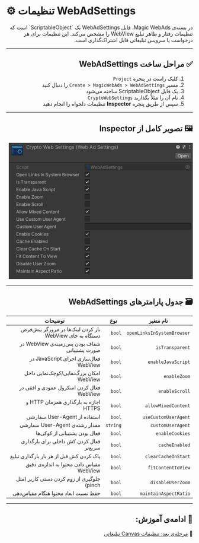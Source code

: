 # ⚙️ تنظیمات WebAdSettings

<div dir="rtl">
در بسته‌ی Magic WebAds، فایل WebAdSettings یک `ScriptableObject` است که تنظیمات رفتار و ظاهر تبلیغ WebView را مشخص می‌کند. این تنظیمات برای هر درخواست یا سرویس تبلیغاتی قابل اشتراک‌گذاری است.

---

## ✅ مراحل ساخت WebAdSettings

1. کلیک راست در پنجره `Project`
2. مسیر `Create > MagicWebAds > WebAdSettings` را دنبال کنید
3. یک فایل ScriptableObject ساخته می‌شود
4. نام آن را مثلاً بگذارید `CryptoWebSettings`
5. سپس از طریق پنجره **Inspector** تنظیمات دلخواه را انجام دهید

---

## 🖼 تصویر کامل از Inspector

&#x202b;![WebAdSettings Inspector](../Images/webadsettings-inspector.png)

---

## 🗃 جدول پارامترهای WebAdSettings

| نام متغیر              | نوع         | توضیحات                                                                 |
|------------------------|--------------|--------------------------------------------------------------------------|
| `openLinksInSystemBrowser` | `bool`       | باز کردن لینک‌ها در مرورگر پیش‌فرض دستگاه به جای WebView             |
| `isTransparent`        | `bool`       | شفاف بودن پس‌زمینه‌ی WebView در صورت پشتیبانی                         |
| `enableJavaScript`     | `bool`       | فعال‌سازی اجرای JavaScript در WebView                                   |
| `enableZoom`           | `bool`       | امکان بزرگ‌نمایی/کوچک‌نمایی داخل WebView                               |
| `enableScroll`         | `bool`       | فعال کردن اسکرول عمودی و افقی در WebView                               |
| `allowMixedContent`    | `bool`       | اجازه به بارگذاری همزمان HTTP و HTTPS                                  |
| `useCustomUserAgent`   | `bool`       | استفاده از User-Agent سفارشی                                            |
| `customUserAgent`      | `string`     | مقدار رشته‌ی User-Agent سفارشی                                          |
| `enableCookies`        | `bool`       | فعال بودن پشتیبانی از کوکی‌ها                                          |
| `cacheEnabled`         | `bool`       | فعال کردن کش داخلی برای بارگذاری سریع‌تر                              |
| `clearCacheOnStart`    | `bool`       | پاک کردن کش قبل از هر بار بارگذاری تبلیغ                              |
| `fitContentToView`     | `bool`       | مقیاس دادن محتوا به اندازه‌ی دقیق WebView                             |
| `disableUserZoom`      | `bool`       | جلوگیری از زوم کردن دستی کاربر (مثل pinch)                            |
| `maintainAspectRatio`  | `bool`       | حفظ نسبت ابعاد محتوا هنگام مقیاس‌دهی                                  |

---

## 🧩 ادامه‌ی آموزش:
📄 [مرحله‌ی بعد: تنظیمات Canvas تبلیغاتی](canvas-setup.md)
</div>